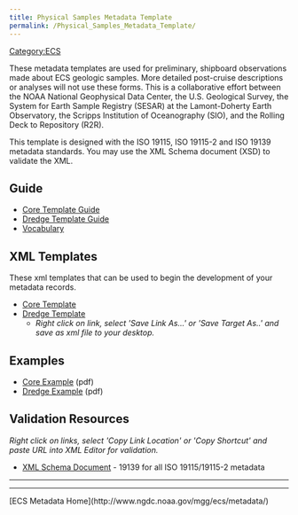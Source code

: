 ```yaml
---
title: Physical Samples Metadata Template
permalink: /Physical_Samples_Metadata_Template/
---
```


[Category:ECS](/Category:ECS "wikilink")

These metadata templates are used for preliminary, shipboard observations made about ECS geologic samples. More detailed post-cruise descriptions or analyses will not use these forms. This is a collaborative effort between the NOAA National Geophysical Data Center, the U.S. Geological Survey, the System for Earth Sample Registry (SESAR) at the Lamont-Doherty Earth Observatory, the Scripps Institution of Oceanography (SIO), and the Rolling Deck to Repository (R2R).

This template is designed with the ISO 19115, ISO 19115-2 and ISO 19139 metadata standards. You may use the XML Schema document (XSD) to validate the XML.

Guide
-----

-   [Core Template Guide](http://www.ngdc.noaa.gov/metadata/published/Training/Guides/core_template_guide.html)
-   [Dredge Template Guide](http://www.ngdc.noaa.gov/metadata/published/Training/Guides/dredge_template_guide.html)
-   [Vocabulary](/ISO_Template_Vocabularies "wikilink")

XML Templates
-------------

These xml templates that can be used to begin the development of your metadata records.

-   [Core Template](http://www.ngdc.noaa.gov/metadata/published/Examples/iso/xml/template_core.xml)
-   [Dredge Template](http://www.ngdc.noaa.gov/metadata/published/Examples/iso/xml/template_dredge.xml)
    -   <i>Right click on link, select 'Save Link As...' or 'Save Target As..' and save as xml file to your desktop.</i>

Examples
--------

-   [Core Example](/Media:core-example.pdf "wikilink") (pdf)
-   [Dredge Example](/Media:dredge_example.pdf "wikilink") (pdf)

Validation Resources
--------------------

<i>Right click on links, select 'Copy Link Location' or 'Copy Shortcut' and paste URL into XML Editor for validation.</i>

-   [XML Schema Document](http://www.ngdc.noaa.gov/metadata/published/xsd/schema.xsd) - 19139 for all ISO 19115/19115-2 metadata

<hr/>
<hr/>
[ECS Metadata Home](http://www.ngdc.noaa.gov/mgg/ecs/metadata/)